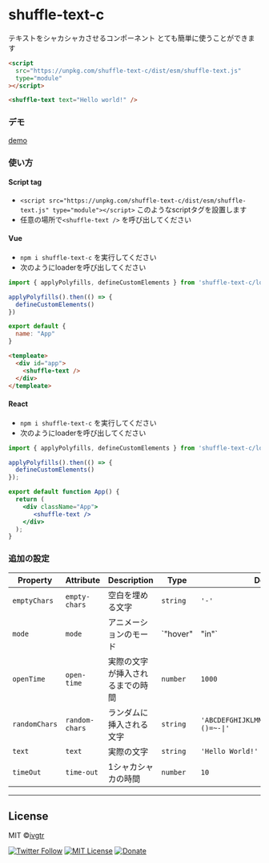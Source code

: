 # shuffle-text-c
 
テキストをシャカシャカさせるコンポーネント 
とても簡単に使うことができます
```html
<script
  src="https://unpkg.com/shuffle-text-c/dist/esm/shuffle-text.js"
  type="module"
></script>

<shuffle-text text="Hello world!" />
```

### デモ
[demo](https://ivgtr.github.io/shuffle-text-c/)	

### 使い方
#### Script tag
- `<script src="https://unpkg.com/shuffle-text-c/dist/esm/shuffle-text.js" type="module"></script>` このようなscriptタグを設置します
- 任意の場所で`<shuffle-text />` を呼び出してください

#### Vue
- `npm i shuffle-text-c` を実行してください
- 次のようにloaderを呼び出してください
```javascript
import { applyPolyfills, defineCustomElements } from 'shuffle-text-c/loader'

applyPolyfills().then(() => {
  defineCustomElements()
})

export default {
  name: "App"
}
```
```html
<templeate>
  <div id="app">
    <shuffle-text />
  </div>
</templeate>
```

#### React
- `npm i shuffle-text-c` を実行してください
- 次のようにloaderを呼び出してください
```jsx
import { applyPolyfills, defineCustomElements } from 'shuffle-text-c/loader'

applyPolyfills().then(() => {
  defineCustomElements()
});

export default function App() {
  return (
    <div className="App">
       <shuffle-text />
    </div>
  );
}

```


### 追加の設定
| Property      | Attribute      | Description | Type              | Default                                     |
| ------------- | -------------- | ----------- | ----------------- | ------------------------------------------- |
| `emptyChars`  | `empty-chars`  | 空白を埋める文字 | `string`          | `'-'`                                       |
| `mode`        | `mode`         |  アニメーションのモード | `"hover" | "in"` | `'in'`                                      |
| `openTime`    | `open-time`    | 実際の文字が挿入されるまでの時間 | `number`          | `1000`                                      |
| `randomChars` | `random-chars` | ランダムに挿入される文字 | `string`          | `'ABCDEFGHIJKLMNOPQRSTUVWXYZ?!#$%&()=~-\|'` |
| `text`        | `text`         | 実際の文字 | `string`          | `'Hello World!'`                            |
| `timeOut`     | `time-out`     | 1シャカシャカの時間 | `number`          | `10`                                        |


----------------------------------------------

## License
MIT ©[ivgtr](https://github.com/ivgtr)


[![Twitter Follow](https://img.shields.io/twitter/follow/mawaru_hana?style=social)](https://twitter.com/mawaru_hana) [![MIT License](http://img.shields.io/badge/license-MIT-blue.svg?style=flat)](LICENSE) [![Donate](https://img.shields.io/badge/%EF%BC%84-support-green.svg?style=flat-square)](https://www.buymeacoffee.com/ivgtr)  
